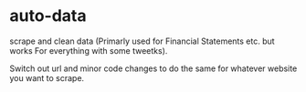 # auto-data

scrape and clean data (Primarly used for Financial Statements etc. but works For everything with some tweetks).

Switch out url and minor code changes to do the same for whatever website you want to scrape.
